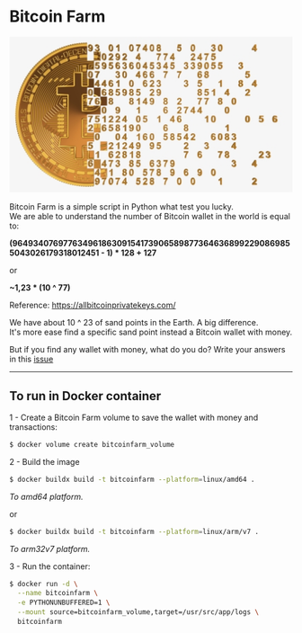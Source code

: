 # Bitcoin Farm

![img.png](imgs/btc_numbers.png)

Bitcoin Farm is a simple script in Python what test you lucky.  
We are able to understand the number of Bitcoin wallet in the world is equal to:

**(964934076977634961863091541739065898773646368992290869855043026179318012451 - 1) * 128 + 127**

or

**~1,23 * (10 ^ 77)**

Reference: <https://allbitcoinprivatekeys.com/>

We have about 10 ^ 23 of sand points in the Earth. A big difference.  
It's more ease find a specific sand point instead a Bitcoin wallet with money.

But if you find any wallet with money, what do you do?
Write your answers in this [issue](https://github.com/raphaelsander/Bitcoin-Farm/issues/2)

---

## To run in Docker container

1 - Create a Bitcoin Farm volume to save the wallet with money and transactions:
```bash
$ docker volume create bitcoinfarm_volume
```

2 - Build the image
```bash
$ docker buildx build -t bitcoinfarm --platform=linux/amd64 .
```

*To amd64 platform.*

or

```bash
$ docker buildx build -t bitcoinfarm --platform=linux/arm/v7 .
```

*To arm32v7 platform.*

3 - Run the container:
```bash
$ docker run -d \
  --name bitcoinfarm \
  -e PYTHONUNBUFFERED=1 \
  --mount source=bitcoinfarm_volume,target=/usr/src/app/logs \
  bitcoinfarm
```